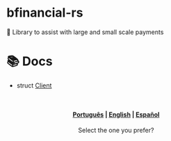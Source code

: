 # bfinancial-rs
🦀 Library to assist with large and small scale payments

# 📚 Docs
- struct [Client](./docs/client.md)

<br>
<div align="center">
  <h4>
    <a href="./EXAMPLES-PT.md">Português</a> | 
    <a href="./EXAMPLES-EN.md">English</a> | 
    <a href="./EXAMPLES-ES.md">Español</a>
  </h4>
  Select the one you prefer?
</div>